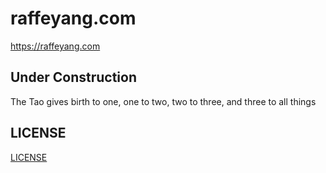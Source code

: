 # raffeyang.com
https://raffeyang.com
## Under Construction
The Tao gives birth to one, one to two, two to three, and three to all things
## LICENSE
[LICENSE](LICENSE)
